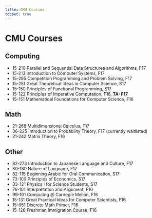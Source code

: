 ```yaml
---
title: CMU Courses
tocbot: true
---
```


# CMU Courses

## Computing

- 15-210 Parallel and Sequential Data Structures and Algorithms, F17
- 15-213 Introduction to Computer Systems, F17
- 15-295 Competition Programming and Problem Solving, F17
- 15-251 Great Theoretical Ideas in Computer Science, S17
- 15-150 Principles of Functional Programming, S17
- 15-122 Principles of Imperative Computation, F16, **TA: F17**
- 15-151 Mathematical Foundations for Computer Science, F16

## Math

- 21-268 Multidimensional Calculus, F17
- 36-225 Introduction to Probability Theory, F17 (currently waitlisted)
- 21-242 Matrix Theory, F16

## Other

- 82-273 Introduction to Japanese Language and Culture, F17
- 80-180 Nature of Language, F17
- 82-115 Beginning Arabic for Oral Communication, S17
- 73-100 Principles of Economics, S17
- 33-121 Physics I for Science Students, S17
- 76-101 Interpretation and Argument, F16
- 99-101 Computing @ Carnegie Mellon, F16
- 15-131 Great Practical Ideas for Computer Scientists, F16
- 15-051 Discrete Math Primer, F16
- 15-128 Freshman Immigration Course, F16